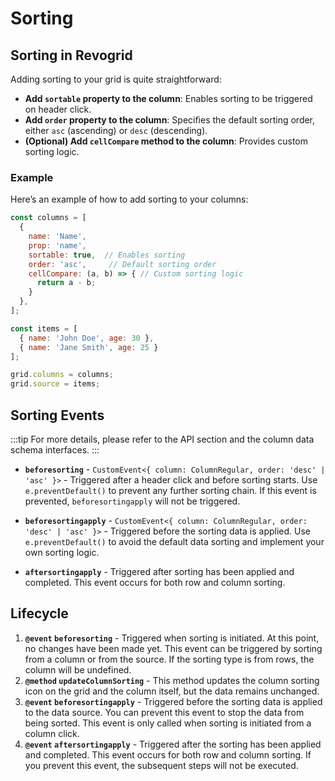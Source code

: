 # Sorting

## Sorting in Revogrid

Adding sorting to your grid is quite straightforward:

- **Add `sortable` property to the column**: Enables sorting to be triggered on header click.
- **Add `order` property to the column**: Specifies the default sorting order, either `asc` (ascending) or `desc` (descending).
- **(Optional) Add `cellCompare` method to the column**: Provides custom sorting logic.

### Example

Here’s an example of how to add sorting to your columns:

```javascript
const columns = [
  {
    name: 'Name',
    prop: 'name',
    sortable: true,  // Enables sorting
    order: 'asc',     // Default sorting order
    cellCompare: (a, b) => { // Custom sorting logic
      return a - b;
    }
  },
];

const items = [
  { name: 'John Doe', age: 30 },
  { name: 'Jane Smith', age: 25 }
];

grid.columns = columns;
grid.source = items;
```



## Sorting Events

:::tip
For more details, please refer to the API section and the column data schema interfaces.
:::


- **`beforesorting`** - `CustomEvent<{ column: ColumnRegular, order: 'desc' | 'asc' }>` - Triggered after a header click and before sorting starts. Use `e.preventDefault()` to prevent any further sorting chain. If this event is prevented, `beforesortingapply` will not be triggered.

- **`beforesortingapply`** - `CustomEvent<{ column: ColumnRegular, order: 'desc' | 'asc' }>` - Triggered before the sorting data is applied. Use `e.preventDefault()` to avoid the default data sorting and implement your own sorting logic.

- **`aftersortingapply`** - Triggered after sorting has been applied and completed. This event occurs for both row and column sorting.



## Lifecycle

1. **`@event` `beforesorting`** - Triggered when sorting is initiated. At this point, no changes have been made yet. This event can be triggered by sorting from a column or from the source. If the sorting type is from rows, the column will be undefined.
2. **`@method` `updateColumnSorting`** - This method updates the column sorting icon on the grid and the column itself, but the data remains unchanged.
3. **`@event` `beforesortingapply`** - Triggered before the sorting data is applied to the data source. You can prevent this event to stop the data from being sorted. This event is only called when sorting is initiated from a column click.
4. **`@event` `aftersortingapply`** - Triggered after the sorting has been applied and completed. This event occurs for both row and column sorting. If you prevent this event, the subsequent steps will not be executed.
